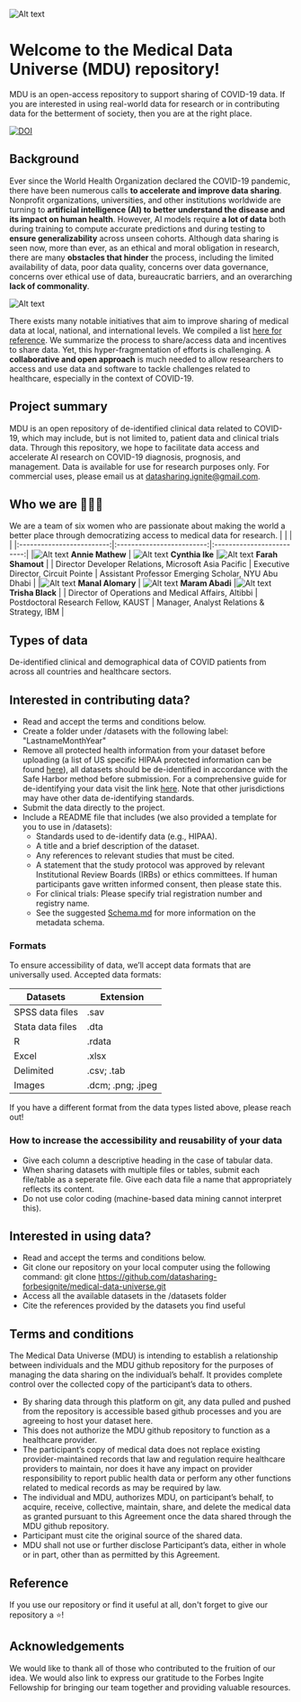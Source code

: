 ![Alt text](images/logo.png)

# Welcome to the Medical Data Universe (MDU) repository! 

MDU is an open-access repository to support sharing of COVID-19 data. If you are interested in using real-world data for research or in contributing data for the betterment of society, then you are at the right place. 

[![DOI](https://zenodo.org/badge/353017529.svg)](https://zenodo.org/badge/latestdoi/353017529)


## Background ##

Ever since the World Health Organization declared the COVID-19 pandemic, there have been numerous calls **to accelerate and improve data sharing**. Nonprofit organizations, universities, and other institutions worldwide are turning to **artificial intelligence (AI) to better understand the disease and its impact on human health**. However, AI models require **a lot of data** both during training to compute accurate predictions and during testing to **ensure generalizability** across unseen cohorts. Although data sharing is seen now, more than ever, as an ethical and moral obligation in research, there are many **obstacles that hinder** the process, including the limited availability of data, poor data quality, concerns over data governance, concerns over ethical use of data, bureaucratic barriers, and an overarching **lack of commonality**. 

![Alt text](images/challenges.png)


There exists many notable initiatives that aim to improve sharing of medical data at local, national, and international levels. We compiled a list [here for reference](files/list-of-data-platforms.csv). We summarize the process to share/access data and incentives to share data. Yet, this hyper-fragmentation of efforts is challenging. A **collaborative and open approach** is much needed to allow researchers to access and use data and software to tackle challenges related to healthcare, especially in the context of COVID-19.


## Project summary ##

MDU is an open repository of de-identified clinical data related to COVID-19, which may include, but is not limited to, patient data and clinical trials data. Through this repository, we hope to facilitate data access and accelerate AI research on COVID-19 diagnosis, prognosis, and management. Data is available for use for research purposes only. For commercial uses, please email us at <datasharing.ignite@gmail.com>.

## Who we are :two_women_holding_hands::two_women_holding_hands::two_women_holding_hands: ## 

We are a team of six women who are passionate about making the world a better place through democratizing access to medical data for research. 
| | | |
|:-------------------------:|:-------------------------:|:-------------------------:|
|![Alt text](images/annie.jpg)  **Annie Mathew** |  ![Alt text](images/cynthia.jpg) **Cynthia Ike** |![Alt text](images/farah.jpg) **Farah Shamout** |
| Director Developer Relations, Microsoft Asia Pacific |  Executive Director, Circuit Pointe | Assistant Professor Emerging Scholar, NYU Abu Dhabi |
|![Alt text](images/manal.png) **Manal Alomary**  | ![Alt text](images/maram.jpg) **Maram Abadi** |![Alt text](images/trisha.jpeg) **Trisha Black** |
| Director of Operations and Medical Affairs, Altibbi |  Postdoctoral Research Fellow, KAUST | Manager, Analyst Relations & Strategy, IBM |



## Types of data ##
De-identified clinical and demographical data of COVID patients from across all countries and healthcare sectors.

## Interested in contributing data? ## 

* Read and accept the terms and conditions below. 
* Create a folder under /datasets with the following label: "LastnameMonthYear"
* Remove all protected health information from your dataset before uploading (a list of US specific HIPAA protected information can be found [here](files/phi.md)), all datasets should be de-identified in accordance with the Safe Harbor method before submission. For a comprehensive guide for de-identifying your data visit the link [here](https://www.hhs.gov/hipaa/for-professionals/privacy/special-topics/de-identification/index.html#standard). Note that other jurisdictions may have other data de-identifying standards.
* Submit the data directly to the project.
* Include a README file that includes (we also provided a template for you to use in /datasets): 
  * Standards used to de-identify data (e.g., HIPAA).
  * A title and a brief description of the dataset.
  * Any references to relevant studies that must be cited.
  * A statement that the study protocol was approved by relevant Institutional Review Boards (IRBs) or ethics committees. If human participants gave written informed consent, then please state this.
  * For clinical trials: Please specify trial registration number and registry name.
  * See the suggested [Schema.md](https://github.com/datasharing-forbesignite/medical-data-universe/blob/c654bbb24787a0010f1ad8ec53a392fb942ea0a3/Schema.MD "Schema.MD") for more information on the metadata schema.


### Formats ###
To ensure accessibility of data, we’ll accept data formats that are universally used. Accepted data formats:

Datasets  | Extension
------------- | -------------
SPSS data files  | .sav
Stata data files  | .dta
R  | .rdata
Excel  | .xlsx
Delimited |  .csv; .tab
Images | .dcm; .png; .jpeg

If you have a different format from the data types listed above, please reach out!

### How to increase the accessibility and reusability of your data ###
* Give each column a descriptive heading in the case of tabular data.
* When sharing datasets with multiple files or tables, submit each file/table as a seperate file. Give each data file a name that appropriately reflects its content.
* Do not use color coding (machine-based data mining cannot interpret this).

## Interested in using data? ## 
* Read and accept the terms and conditions below. 
* Git clone our repository on your local computer using the following command: git clone https://github.com/datasharing-forbesignite/medical-data-universe.git
* Access all the available datasets in the /datasets folder
* Cite the references provided by the datasets you find useful 

## Terms and conditions ##

The Medical Data Universe (MDU) is intending to establish a relationship between individuals and the MDU github repository for the purposes of managing the data sharing on the individual’s behalf. It provides complete control over the collected copy of the participant’s data to others. 
* By sharing data through this platform on git, any data pulled and pushed from the repository is accessible based github processes and you are agreeing to host your dataset here.
* This does not authorize the MDU github repository to function as a healthcare provider. 
* The participant’s copy of medical data does not replace existing provider-maintained records that law and regulation require healthcare providers to maintain, nor does it have any impact on provider responsibility to report public health data or perform any other functions related to medical records as may be required by law. 
* The individual and MDU, authorizes MDU, on participant’s behalf, to acquire, receive, collective, maintain, share, and delete the medical data as granted pursuant to this Agreement once the data shared through the MDU github repository.
* Participant must cite the original source of the shared data. 
* MDU shall not use or further disclose Participant’s data, either in whole or in part, other than as permitted by this Agreement.

## Reference ## 
If you use our repository or find it useful at all, don't forget to give our repository a :star:! 

## Acknowledgements ##
We would like to thank all of those who contributed to the fruition of our idea. We would also link to express our gratitude to the Forbes Ingite Fellowship for bringing our team together and providing valuable resources.
